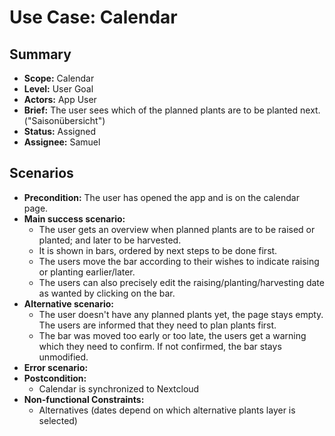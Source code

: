 # Use Case: Calendar

## Summary

- **Scope:** Calendar
- **Level:** User Goal
- **Actors:** App User
- **Brief:** The user sees which of the planned plants are to be planted next. ("Saisonübersicht")
- **Status:** Assigned
- **Assignee:** Samuel

## Scenarios

- **Precondition:**
  The user has opened the app and is on the calendar page.
- **Main success scenario:**
  - The user gets an overview when planned plants are to be raised or planted; and later to be harvested.
  - It is shown in bars, ordered by next steps to be done first.
  - The users move the bar according to their wishes to indicate raising or planting earlier/later.
  - The users can also precisely edit the raising/planting/harvesting date as wanted by clicking on the bar.
- **Alternative scenario:**
  - The user doesn't have any planned plants yet, the page stays empty.
    The users are informed that they need to plan plants first.
  - The bar was moved too early or too late, the users get a warning which they need to confirm.
    If not confirmed, the bar stays unmodified.
- **Error scenario:**
- **Postcondition:**
  - Calendar is synchronized to Nextcloud
- **Non-functional Constraints:**
  - Alternatives (dates depend on which alternative plants layer is selected)
